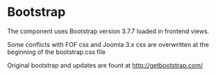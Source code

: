 # Bootstrap

The component uses Bootstrap version 3.7.7 loaded in frontend views.

Some conflicts with FOF css and Joomla 3.x css are overwritten at the beginning of the bootstrap.css file

Original bootstrap and updates are fount at http://getbootstrap.com/
